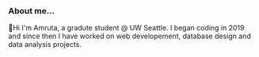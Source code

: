 ### About me...

👋Hi I'm Amruta, a gradute student @ UW Seattle. I began coding in 2019 and since then I have worked on web developement, database design and data analysis projects.

<!---
![Top Langs](https://github-readme-stats.vercel.app/api/top-langs/?username=amruta-11&layout=compact)
--->
